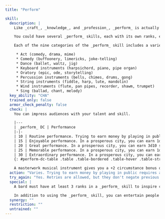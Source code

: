 ```yaml
---
title: "Perform"

skill:
  description: |
    Like _craft_, _knowledge_, and _profession_, _perform_ is actually a number of separate skills.

    You could have several _perform_ skills, each with its own ranks, each purchased as a separate skill.

    Each of the nine categories of the _perform_ skill includes a variety of methods, instruments, or techniques, a small list of which is provided for each category below.

     * Act (comedy, drama, mime)
     * Comedy (buffoonery, limericks, joke-telling)
     * Dance (ballet, waltz, jig)
     * Keyboard instruments (harpsichord, piano, pipe organ)
     * Oratory (epic, ode, storytelling)
     * Percussion instruments (bells, chimes, drums, gong)
     * String instruments (fiddle, harp, lute, mandolin)
     * Wind instruments (flute, pan pipes, recorder, shawm, trumpet)
     * Sing (ballad, chant, melody)
  key_ability: "CHA"
  trained_only: false
  armor_check_penalty: false
  check: |
    You can impress audiences with your talent and skill.

    |---
    | _perform_ DC | Performance
    |-|-
    | 10 | Routine performance. Trying to earn money by playing in public is essentially begging. You can earn 1d10 cp/day.
    | 15 | Enjoyable performance. In a prosperous city, you can earn 1d10 sp/day.
    | 20 | Great performance. In a prosperous city, you can earn 3d10 sp/day. In time, you may be invited to join a professional troupe and may develop a regional reputation.
    | 25 | Memorable performance. In a prosperous city, you can earn 1d6 gp/day. In time, you may come to the attention of noble patrons and develop a national reputation.
    | 30 | Extraordinary performance. In a prosperous city, you can earn 3d6 gp/day. In time, you may draw attention from distant potential patrons, or even from extraplanar beings.
    {: #perform-dc-table .table .table-bordered .table-hover .table-striped data-caption="Table: Perform DCs" }

    A masterwork musical instrument gives you a +2 circumstance bonus on _perform_ checks that involve its use.
  action: "Varies. Trying to earn money by playing in public requires anywhere from an evening's work to a full day's performance. The bard's special _perform_ -based abilities are described in that class's description."
  try_again: "Yes. Retries are allowed, but they don't negate previous failures, and an audience that has been unimpressed in the past is likely to be prejudiced against future performances. (Increase the DC by 2 for each previous failure.)"
  special: |
    A bard must have at least 3 ranks in a _perform_ skill to inspire courage in his allies, or to use his countersong or his _fascinate_ ability. A bard needs 6 ranks in a _perform_ skill to inspire competence, 9 ranks to use his _suggestion_ ability, 12 ranks to inspire greatness, 15 ranks to use his _song of freedom_ ability, 18 ranks to inspire heroics, and 21 ranks to use his _mass suggestion_ ability. See Bardic Music in the bard class description.

    In addition to using the _perform_ skill, you can entertain people with sleight of hand, tumbling, tightrope walking, and spells (especially illusions).
  synergy: ""
  restriction: ""
  untrained: ""
---
```

